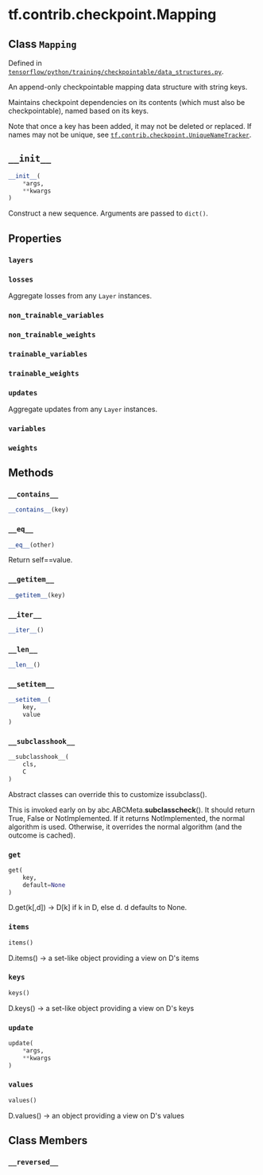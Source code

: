 <div itemscope itemtype="http://developers.google.com/ReferenceObject">
<meta itemprop="name" content="tf.contrib.checkpoint.Mapping" />
<meta itemprop="path" content="Stable" />
<meta itemprop="property" content="layers"/>
<meta itemprop="property" content="losses"/>
<meta itemprop="property" content="non_trainable_variables"/>
<meta itemprop="property" content="non_trainable_weights"/>
<meta itemprop="property" content="trainable_variables"/>
<meta itemprop="property" content="trainable_weights"/>
<meta itemprop="property" content="updates"/>
<meta itemprop="property" content="variables"/>
<meta itemprop="property" content="weights"/>
<meta itemprop="property" content="__contains__"/>
<meta itemprop="property" content="__eq__"/>
<meta itemprop="property" content="__getitem__"/>
<meta itemprop="property" content="__init__"/>
<meta itemprop="property" content="__iter__"/>
<meta itemprop="property" content="__len__"/>
<meta itemprop="property" content="__setitem__"/>
<meta itemprop="property" content="__subclasshook__"/>
<meta itemprop="property" content="get"/>
<meta itemprop="property" content="items"/>
<meta itemprop="property" content="keys"/>
<meta itemprop="property" content="update"/>
<meta itemprop="property" content="values"/>
<meta itemprop="property" content="__reversed__"/>
</div>

# tf.contrib.checkpoint.Mapping

## Class `Mapping`





Defined in [`tensorflow/python/training/checkpointable/data_structures.py`](https://www.tensorflow.org/code/tensorflow/python/training/checkpointable/data_structures.py).

An append-only checkpointable mapping data structure with string keys.

Maintains checkpoint dependencies on its contents (which must also be
checkpointable), named based on its keys.

Note that once a key has been added, it may not be deleted or replaced. If
names may not be unique, see <a href="../../../tf/contrib/checkpoint/UniqueNameTracker.md"><code>tf.contrib.checkpoint.UniqueNameTracker</code></a>.

<h2 id="__init__"><code>__init__</code></h2>

``` python
__init__(
    *args,
    **kwargs
)
```

Construct a new sequence. Arguments are passed to `dict()`.



## Properties

<h3 id="layers"><code>layers</code></h3>



<h3 id="losses"><code>losses</code></h3>

Aggregate losses from any `Layer` instances.

<h3 id="non_trainable_variables"><code>non_trainable_variables</code></h3>



<h3 id="non_trainable_weights"><code>non_trainable_weights</code></h3>



<h3 id="trainable_variables"><code>trainable_variables</code></h3>



<h3 id="trainable_weights"><code>trainable_weights</code></h3>



<h3 id="updates"><code>updates</code></h3>

Aggregate updates from any `Layer` instances.

<h3 id="variables"><code>variables</code></h3>



<h3 id="weights"><code>weights</code></h3>





## Methods

<h3 id="__contains__"><code>__contains__</code></h3>

``` python
__contains__(key)
```



<h3 id="__eq__"><code>__eq__</code></h3>

``` python
__eq__(other)
```

Return self==value.

<h3 id="__getitem__"><code>__getitem__</code></h3>

``` python
__getitem__(key)
```



<h3 id="__iter__"><code>__iter__</code></h3>

``` python
__iter__()
```



<h3 id="__len__"><code>__len__</code></h3>

``` python
__len__()
```



<h3 id="__setitem__"><code>__setitem__</code></h3>

``` python
__setitem__(
    key,
    value
)
```



<h3 id="__subclasshook__"><code>__subclasshook__</code></h3>

``` python
__subclasshook__(
    cls,
    C
)
```

Abstract classes can override this to customize issubclass().

This is invoked early on by abc.ABCMeta.__subclasscheck__().
It should return True, False or NotImplemented.  If it returns
NotImplemented, the normal algorithm is used.  Otherwise, it
overrides the normal algorithm (and the outcome is cached).

<h3 id="get"><code>get</code></h3>

``` python
get(
    key,
    default=None
)
```

D.get(k[,d]) -> D[k] if k in D, else d.  d defaults to None.

<h3 id="items"><code>items</code></h3>

``` python
items()
```

D.items() -> a set-like object providing a view on D's items

<h3 id="keys"><code>keys</code></h3>

``` python
keys()
```

D.keys() -> a set-like object providing a view on D's keys

<h3 id="update"><code>update</code></h3>

``` python
update(
    *args,
    **kwargs
)
```



<h3 id="values"><code>values</code></h3>

``` python
values()
```

D.values() -> an object providing a view on D's values



## Class Members

<h3 id="__reversed__"><code>__reversed__</code></h3>

